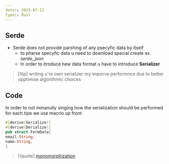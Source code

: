 ```yaml
---
date:: 2023-07-12
type:: Rust
---
```

## Serde 
- Serde does not provide parshing of any psecyfic data by itself 
	- to pharse specyfic data u need to download special create ex. *serde_json* 
	- In order to itroduce new data format u have to introduce **Serializer**
>[!tip] writing u're own serializer 
>my imporve performnce due to better opptimise algorithmic choices  

## Code 
In order to not mmanully singing how the serialization should be performed for each tipe we use macrio up front
```rust
#[derive(Serialize)]
#[derive(Derialize)]
pub struct FormData{
email:String,
name:String,
}
```



>[!quote] [monomorphization](/compilation_porcess/monomorphization.md)